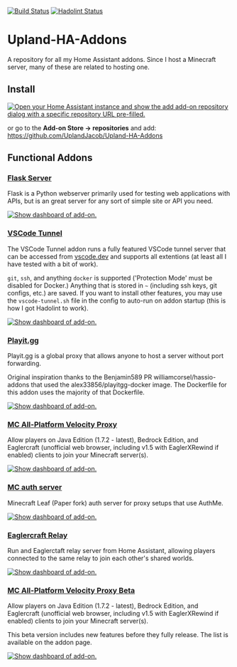 [![Build Status](https://github.com/UplandJacob/Upland-HA-Addons/actions/workflows/builder.yaml/badge.svg)](https://github.com/UplandJacob/Upland-HA-Addons/actions/workflows/builder.yaml)
[![Hadolint Status](https://github.com/UplandJacob/Upland-HA-Addons/actions/workflows/hadolint.yaml/badge.svg)](https://github.com/UplandJacob/Upland-HA-Addons/actions/workflows/hadolint.yaml)

# Upland-HA-Addons

A repository for all my Home Assistant addons. Since I host a Minecraft server, many of these are related to hosting one.

## Install

[![Open your Home Assistant instance and show the add add-on repository dialog with a specific repository URL pre-filled.](https://my.home-assistant.io/badges/supervisor_add_addon_repository.svg)](https://my.home-assistant.io/redirect/supervisor_add_addon_repository/?repository_url=https://github.com/UplandJacob/Upland-HA-Addons)

or go to the **Add-on Store -> repositories** and add: https://github.com/UplandJacob/Upland-HA-Addons

## Functional Addons

### [Flask Server](/vscode-tunnel)

Flask is a Python webserver primarily used for testing web applications with APIs, but is an great server for any sort of simple site or API you need.

[![Show dashboard of add-on.](https://my.home-assistant.io/badges/supervisor_addon.svg)](https://my.home-assistant.io/redirect/supervisor_addon/?addon=d78ad65c_flask)

### [VSCode Tunnel](/vscode-tunnel)

The VSCode Tunnel addon runs a fully featured VSCode tunnel server that can be accessed from [vscode.dev](https://vscode.dev) and supports all extentions (at least all I have tested with a bit of work). 

`git`, `ssh`, and anything `docker` is supported ('Protection Mode' must be disabled for Docker.) Anything that is stored in `~` (including ssh keys, git configs, etc.) are saved. If you want to install other features, you may use the `vscode-tunnel.sh` file in the config to auto-run on addon startup (this is how I got Hadolint to work).

[![Show dashboard of add-on.](https://my.home-assistant.io/badges/supervisor_addon.svg)](https://my.home-assistant.io/redirect/supervisor_addon/?addon=d78ad65c_vscode-tunnel)

### [Playit.gg](/playit-gg)

Playit.gg is a global proxy that allows anyone to host a server without port forwarding.

Original inspiration thanks to the Benjamin589 PR williamcorsel/hassio-addons that used the alex33856/playitgg-docker image. The Dockerfile for this addon uses the majority of that Dockerfile.

[![Show dashboard of add-on.](https://my.home-assistant.io/badges/supervisor_addon.svg)](https://my.home-assistant.io/redirect/supervisor_addon/?addon=d78ad65c_playitgg)


### [MC All-Platform Velocity Proxy](/mc-all-platform-velocity)

Allow players on Java Edition (1.7.2 - latest), Bedrock Edition, and Eaglercraft (unofficial web browser, including v1.5 with EaglerXRewind if enabled) clients to join your Minecraft server(s).

[![Show dashboard of add-on.](https://my.home-assistant.io/badges/supervisor_addon.svg)](https://my.home-assistant.io/redirect/supervisor_addon/?addon=d78ad65c_mc-all-platform-velocity)


### [MC auth server](/mc-auth-server)

Minecraft Leaf (Paper fork) auth server for proxy setups that use AuthMe.

[![Show dashboard of add-on.](https://my.home-assistant.io/badges/supervisor_addon.svg)](https://my.home-assistant.io/redirect/supervisor_addon/?addon=d78ad65c_mc-auth-server)


### [Eaglercraft Relay](/eag-relay)

Run and Eaglerctaft relay server from Home Assistant, allowing players connected to the same relay to join each other's shared worlds.

[![Show dashboard of add-on.](https://my.home-assistant.io/badges/supervisor_addon.svg)](https://my.home-assistant.io/redirect/supervisor_addon/?addon=d78ad65c_eag-relay)

### [MC All-Platform Velocity Proxy Beta](/mc-all-platform-velocity-beta)

Allow players on Java Edition (1.7.2 - latest), Bedrock Edition, and Eaglercraft (unofficial web browser, including v1.5 with EaglerXRewind if enabled) clients to join your Minecraft server(s).

This beta version includes new features before they fully release. The list is available on the addon page.

[![Show dashboard of add-on.](https://my.home-assistant.io/badges/supervisor_addon.svg)](https://my.home-assistant.io/redirect/supervisor_addon/?addon=d78ad65c_mc-all-platform-velocity-beta)

